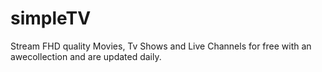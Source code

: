 # simpleTV
Stream FHD quality Movies, Tv Shows and Live Channels for free with an awecollection and are updated daily.
